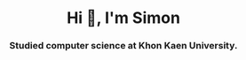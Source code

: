 <h1 align="center">Hi 👋, I'm Simon</h1>
<h3 align="center">Studied computer science at Khon Kaen University.</h3>
